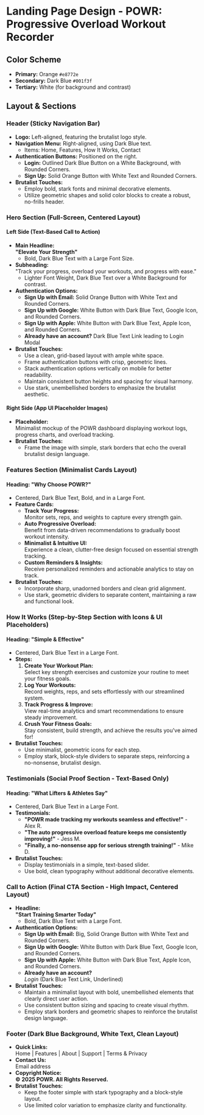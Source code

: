 # Landing Page Design - POWR: Progressive Overload Workout Recorder

## Color Scheme

- **Primary:** Orange `#e8772e`
- **Secondary:** Dark Blue `#001f3f`
- **Tertiary:** White (for background and contrast)

## Layout & Sections

### Header (Sticky Navigation Bar)

- **Logo:** Left-aligned, featuring the brutalist logo style.
- **Navigation Menu:** Right-aligned, using Dark Blue text.
  - Items: Home, Features, How It Works, Contact
- **Authentication Buttons:** Positioned on the right.
  - **Login:** Outlined Dark Blue Button on a White Background, with Rounded Corners.
  - **Sign Up:** Solid Orange Button with White Text and Rounded Corners.
- **Brutalist Touches:**
  - Employ bold, stark fonts and minimal decorative elements.
  - Utilize geometric shapes and solid color blocks to create a robust, no-frills header.

### Hero Section (Full-Screen, Centered Layout)

#### Left Side (Text-Based Call to Action)

- **Main Headline:**  
  **"Elevate Your Strength"**
  - Bold, Dark Blue Text with a Large Font Size.
- **Subheading:**  
  "Track your progress, overload your workouts, and progress with ease."
  - Lighter Font Weight, Dark Blue Text over a White Background for contrast.
- **Authentication Options:**
  - **Sign Up with Email:** Solid Orange Button with White Text and Rounded Corners.
  - **Sign Up with Google:** White Button with Dark Blue Text, Google Icon, and Rounded Corners.
  - **Sign Up with Apple:** White Button with Dark Blue Text, Apple Icon, and Rounded Corners.
  - **Already have an account?** Dark Blue Text Link leading to Login Modal
- **Brutalist Touches:**
  - Use a clean, grid-based layout with ample white space.
  - Frame authentication buttons with crisp, geometric lines.
  - Stack authentication options vertically on mobile for better readability.
  - Maintain consistent button heights and spacing for visual harmony.
  - Use stark, unembellished borders to emphasize the brutalist aesthetic.

#### Right Side (App UI Placeholder Images)

- **Placeholder:**  
  Minimalist mockup of the POWR dashboard displaying workout logs, progress charts, and overload tracking.
- **Brutalist Touches:**
  - Frame the image with simple, stark borders that echo the overall brutalist design language.

### Features Section (Minimalist Cards Layout)

#### **Heading: "Why Choose POWR?"**

- Centered, Dark Blue Text, Bold, and in a Large Font.
- **Feature Cards:**
  - **Track Your Progress:**  
    Monitor sets, reps, and weights to capture every strength gain.
  - **Auto Progressive Overload:**  
    Benefit from data-driven recommendations to gradually boost workout intensity.
  - **Minimalist & Intuitive UI:**  
    Experience a clean, clutter-free design focused on essential strength tracking.
  - **Custom Reminders & Insights:**  
    Receive personalized reminders and actionable analytics to stay on track.
- **Brutalist Touches:**
  - Incorporate sharp, unadorned borders and clean grid alignment.
  - Use stark, geometric dividers to separate content, maintaining a raw and functional look.

### How It Works (Step-by-Step Section with Icons & UI Placeholders)

#### **Heading: "Simple & Effective"**

- Centered, Dark Blue Text in a Large Font.
- **Steps:**
  1. **Create Your Workout Plan:**  
     Select key strength exercises and customize your routine to meet your fitness goals.
  2. **Log Your Workouts:**  
     Record weights, reps, and sets effortlessly with our streamlined system.
  3. **Track Progress & Improve:**  
     View real-time analytics and smart recommendations to ensure steady improvement.
  4. **Crush Your Fitness Goals:**  
     Stay consistent, build strength, and achieve the results you've aimed for!
- **Brutalist Touches:**
  - Use minimalist, geometric icons for each step.
  - Employ stark, block-style dividers to separate steps, reinforcing a no-nonsense, brutalist design.

### Testimonials (Social Proof Section - Text-Based Only)

#### **Heading: "What Lifters & Athletes Say"**

- Centered, Dark Blue Text in a Large Font.
- **Testimonials:**
  - **"POWR made tracking my workouts seamless and effective!"** - Alex R.
  - **"The auto progressive overload feature keeps me consistently improving!"** - Jess M.
  - **"Finally, a no-nonsense app for serious strength training!"** - Mike D.
- **Brutalist Touches:**
  - Display testimonials in a simple, text-based slider.
  - Use bold, clean typography without additional decorative elements.

### Call to Action (Final CTA Section - High Impact, Centered Layout)

- **Headline:**  
  **"Start Training Smarter Today"**
  - Bold, Dark Blue Text with a Large Font.
- **Authentication Options:**
  - **Sign Up with Email:** Big, Solid Orange Button with White Text and Rounded Corners.
  - **Sign Up with Google:** White Button with Dark Blue Text, Google Icon, and Rounded Corners.
  - **Sign Up with Apple:** White Button with Dark Blue Text, Apple Icon, and Rounded Corners.
  - **Already have an account?**  
    _Login_ (Dark Blue Text Link, Underlined)
- **Brutalist Touches:**
  - Maintain a minimalist layout with bold, unembellished elements that clearly direct user action.
  - Use consistent button sizing and spacing to create visual rhythm.
  - Employ stark borders and geometric shapes to reinforce the brutalist design language.

### Footer (Dark Blue Background, White Text, Clean Layout)

- **Quick Links:**  
  Home | Features | About | Support | Terms & Privacy
- **Contact Us:**  
  Email address
- **Copyright Notice:**  
  **© 2025 POWR. All Rights Reserved.**
- **Brutalist Touches:**
  - Keep the footer simple with stark typography and a block-style layout.
  - Use limited color variation to emphasize clarity and functionality.
